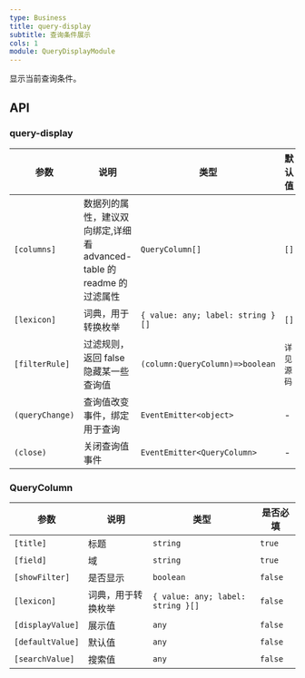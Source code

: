```yaml
---
type: Business
title: query-display
subtitle: 查询条件展示
cols: 1
module: QueryDisplayModule
---
```


显示当前查询条件。

## API

### query-display

| 参数            | 说明                                                                  | 类型                              | 默认值     |
| --------------- | --------------------------------------------------------------------- | --------------------------------- | ---------- |
| `[columns]`     | 数据列的属性，建议双向绑定,详细看 advanced-table 的 readme 的过滤属性 | `QueryColumn[]`                   | `[]`       |
| `[lexicon]`     | 词典，用于转换枚举                                                    | `{ value: any; label: string }[]` | `[]`       |
| `[filterRule]`  | 过滤规则，返回 false 隐藏某一些查询值                                 | `(column:QueryColumn)=>boolean`   | `详见源码` |
| `(queryChange)` | 查询值改变事件，绑定用于查询                                          | `EventEmitter<object>`            | -          |
| `(close)`       | 关闭查询值事件                                                        | `EventEmitter<QueryColumn>`       | -          |

### QueryColumn

| 参数             | 说明               | 类型                              | 是否必填 |
| ---------------- | ------------------ | --------------------------------- | -------- |
| `[title]`        | 标题               | `string`                          | `true`   |
| `[field]`        | 域                 | `string`                          | `true`   |
| `[showFilter]`   | 是否显示           | `boolean`                         | `false`  |
| `[lexicon]`      | 词典，用于转换枚举 | `{ value: any; label: string }[]` | `false`  |
| `[displayValue]` | 展示值             | `any`                             | `false`  |
| `[defaultValue]` | 默认值             | `any`                             | `false`  |
| `[searchValue]`  | 搜索值             | `any`                             | `false`  |
